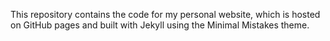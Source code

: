 This repository contains the code for my personal website, which is hosted on GitHub pages and built with Jekyll using the Minimal Mistakes theme.